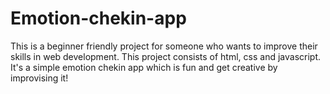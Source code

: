 # Emotion-chekin-app
This is a beginner friendly project for someone who wants to improve their skills in web development. This project consists of html, css and javascript. It's a simple emotion chekin app which is fun and get creative by improvising it!
